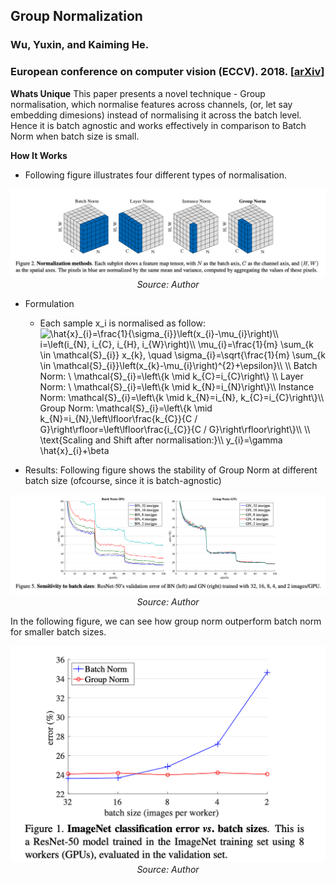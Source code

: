 ## Group Normalization
### Wu, Yuxin, and Kaiming He.
### European conference on computer vision (ECCV). 2018. [[arXiv](https://arxiv.org/pdf/1803.08494.pdf)]

**Whats Unique**
This paper presents a novel technique - Group normalisation, which normalise features across channels, (or, let say embedding dimesions) instead of normalising it across the batch level. Hence it is batch agnostic and works effectively in comparison to Batch Norm when batch size is small.

**How It Works**
* Following figure illustrates four different types of normalisation.

<p align="center">
    <img width=600 src="images/group_norm_illustration.png">
    <em>Source: Author</em>
    </p>

* Formulation
    * Each sample x_i is normalised as follow: 
    <img src="https://i.upmath.me/svg/%5Chat%7Bx%7D_%7Bi%7D%3D%5Cfrac%7B1%7D%7B%5Csigma_%7Bi%7D%7D%5Cleft(x_%7Bi%7D-%5Cmu_%7Bi%7D%5Cright)%5C%5C%0Ai%3D%5Cleft(i_%7BN%7D%2C%20i_%7BC%7D%2C%20i_%7BH%7D%2C%20i_%7BW%7D%5Cright)%5C%5C%0A%5Cmu_%7Bi%7D%3D%5Cfrac%7B1%7D%7Bm%7D%20%5Csum_%7Bk%20%5Cin%20%5Cmathcal%7BS%7D_%7Bi%7D%7D%20x_%7Bk%7D%2C%20%5Cquad%20%5Csigma_%7Bi%7D%3D%5Csqrt%7B%5Cfrac%7B1%7D%7Bm%7D%20%5Csum_%7Bk%20%5Cin%20%5Cmathcal%7BS%7D_%7Bi%7D%7D%5Cleft(x_%7Bk%7D-%5Cmu_%7Bi%7D%5Cright)%5E%7B2%7D%2B%5Cepsilon%7D%5C%5C%0A%5C%5C%0ABatch%20Norm%3A%20%5C%20%5Cmathcal%7BS%7D_%7Bi%7D%3D%5Cleft%5C%7Bk%20%5Cmid%20k_%7BC%7D%3Di_%7BC%7D%5Cright%5C%7D%20%5C%5C%0ALayer%20Norm%3A%20%5C%20%5Cmathcal%7BS%7D_%7Bi%7D%3D%5Cleft%5C%7Bk%20%5Cmid%20k_%7BN%7D%3Di_%7BN%7D%5Cright%5C%7D%5C%5C%0AInstance%20Norm%3A%20%5Cmathcal%7BS%7D_%7Bi%7D%3D%5Cleft%5C%7Bk%20%5Cmid%20k_%7BN%7D%3Di_%7BN%7D%2C%20k_%7BC%7D%3Di_%7BC%7D%5Cright%5C%7D%5C%5C%0AGroup%20Norm%3A%20%5Cmathcal%7BS%7D_%7Bi%7D%3D%5Cleft%5C%7Bk%20%5Cmid%20k_%7BN%7D%3Di_%7BN%7D%2C%5Cleft%5Clfloor%5Cfrac%7Bk_%7BC%7D%7D%7BC%20%2F%20G%7D%5Cright%5Crfloor%3D%5Cleft%5Clfloor%5Cfrac%7Bi_%7BC%7D%7D%7BC%20%2F%20G%7D%5Cright%5Crfloor%5Cright%5C%7D%5C%5C%0A%5C%5C%0A%5Ctext%7BScaling%20and%20Shift%20after%20normalisation%3A%7D%5C%5C%0Ay_%7Bi%7D%3D%5Cgamma%20%5Chat%7Bx%7D_%7Bi%7D%2B%5Cbeta%0A" alt="\hat{x}_{i}=\frac{1}{\sigma_{i}}\left(x_{i}-\mu_{i}\right)\\
i=\left(i_{N}, i_{C}, i_{H}, i_{W}\right)\\
\mu_{i}=\frac{1}{m} \sum_{k \in \mathcal{S}_{i}} x_{k}, \quad \sigma_{i}=\sqrt{\frac{1}{m} \sum_{k \in \mathcal{S}_{i}}\left(x_{k}-\mu_{i}\right)^{2}+\epsilon}\\
\\
Batch Norm: \ \mathcal{S}_{i}=\left\{k \mid k_{C}=i_{C}\right\} \\
Layer Norm: \ \mathcal{S}_{i}=\left\{k \mid k_{N}=i_{N}\right\}\\
Instance Norm: \mathcal{S}_{i}=\left\{k \mid k_{N}=i_{N}, k_{C}=i_{C}\right\}\\
Group Norm: \mathcal{S}_{i}=\left\{k \mid k_{N}=i_{N},\left\lfloor\frac{k_{C}}{C / G}\right\rfloor=\left\lfloor\frac{i_{C}}{C / G}\right\rfloor\right\}\\
\\
\text{Scaling and Shift after normalisation:}\\
y_{i}=\gamma \hat{x}_{i}+\beta
" />

* Results:
Following figure shows the stability of Group Norm at different batch size (ofcourse, since it is batch-agnostic)
<p align="center">
    <img width=600 src="images/group_norm_batch_sensitivity.png">
    <em>Source: Author</em>
    </p>

In the following figure, we can see how group norm outperform batch norm for smaller batch sizes.
<p align="center">
    <img width=600 src="images/group_norm_vs_batch_norm.png">
    <em>Source: Author</em>
    </p>
